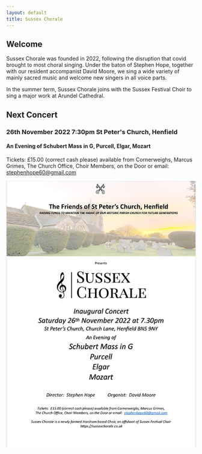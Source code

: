 ```yaml
---
layout: default
title: Sussex Chorale
---
```

## Welcome

Sussex Chorale was founded in 2022, following the disruption that covid brought to most choral singing. Under the baton of Stephen Hope, together with our resident accompanist David Moore, we sing a wide variety of mainly sacred music and welcome new singers in all voice parts.

In the summer term, Sussex Chorale joins with the Sussex Festival Choir to sing a major work at Arundel Cathedral.

## Next Concert

### 26th November 2022  7:30pm St Peter's Church, Henfield


#### An Evening of Schubert Mass in G, Purcell, Elgar, Mozart

Tickets:  £15.00 (correct cash please) available from Cornerweighs, Marcus Grimes,
The Church Office, Choir Members, on the Door or email:  <a href="mailto:stephenhope60@gmail.com">stephenhope60@gmail.com</a>


<a href="/assets/images/concert2022-11-26.pdf">
<img src="/assets/images/concert2022-11-26.png" class="concert-img" alt="download concert poster" />
</a>